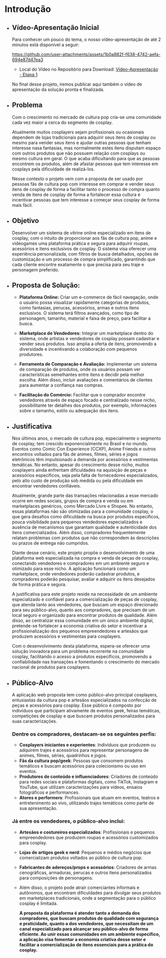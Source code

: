 # Introdução

- ## Vídeo-Apresentação Inicial

  Para conhecer um pouco do tema, o nosso vídeo-apresentação de até 2 minutos está disponível a seguir: 

  https://github.com/user-attachments/assets/1b0a882f-f638-4742-aefa-694e87d47ea3

  - Local do Vídeo no Repositório para Download: [Vídeo-Apresentação - Etapa 1](<https://github.com/ICEI-PUC-Minas-PMV-ADS/pmv-ads-2025-1-e2-proj-int-t8-armario-42/blob/59005108785401cd675ff5a289501a5813a6f4ff/docs/img/video-apresentacao-etapa-1.mp4>)

  No final desse projeto, iremos publicar aqui também o vídeo de apresentação da solução pronta e finalizada.

- ## Problema
  Com o crescimento no mercado de cultura pop cria-se uma comunidade cada vez maior a cerca do segmento de cosplay. 

  Atualmente muitos cosplayers sejam profissionais ou ocasionais dependem de lojas tradicionais para adquirir seus itens de cosplay ou mesmo para vender seus itens e ajudar outras pessoas que tenham interesse nasa fantasias, mas normalmente estes itens disputam espaço com outros produtos que não possuem relação com cosplays ou mesmo cultura em geral. O que acaba dificultando para que as pessoas encontrem os produtos, além de afastar pessoas que tem interesse em cosplays pela dificuldade de realizá-los.

  Nesse contexto o projeto vem com a proposta de ser usado por pessoas fãs de cultura pop com interesse em comprar e vender seus itens de cosplay de forma a facilitar tanto o processo de compra quanto venda de itens de cosplay de forma a fortalecer essa cultura e incentivar pessoas que tem interesse a começar seus cosplay de forma mais fácil.

- ## Objetivo

  Desenvolver um sistema de vitrine online especializado em itens de cosplay, com o intuito de proporcionar aos fãs de cultura pop, anime e videogames uma plataforma prática e segura para adquirir roupas, acessórios e itens exclusivos de cosplay. O sistema visa oferecer uma experiência personalizada, com filtros de busca detalhados, opções de customização e um processo de compra simplificado, garantindo que cada cliente encontre exatamente o que precisa para seu traje e personagem preferido.

- ## Proposta de Solução:

  * **Plataforma Online:** Criar um e-commerce de fácil navegação, onde o usuário possa visualizar rapidamente categorias de produtos, como fantasias, perucas, acessórios, armas e outros itens exclusivos. O sistema terá filtros avançados, como tipo de personagem, tamanho, material e faixa de preço, para facilitar a busca.

  * **Marketplace de Vendedores:** Integrar um marketplace dentro do sistema, onde artistas e vendedores de cosplay possam cadastrar e vender seus produtos. Isso amplia a oferta de itens, promovendo a diversidade e incentivando a colaboração com pequenos produtores.

  * **Ferramenta de Comparação e Avaliação:** Implementar um sistema de comparação de produtos, onde os usuários possam ver características semelhantes entre itens e decidir pela melhor escolha. Além disso, incluir avaliações e comentários de clientes para aumentar a confiança nas compras.

  * **Facilitação do Comércio:** Facilitar que o comprador encontre vendedores através de espaço focado e centralizado nesse nicho, possibilitante ter detalhes dos produtos, por exemplo, informações sobre o tamanho, estilo ou adequação dos itens.

- ## Justificativa

  Nos últimos anos, o mercado de cultura pop, especialmente o segmento de cosplay, tem crescido exponencialmente no Brasil e no mundo. Eventos como Comic Con Experience (CCXP), Anime Friends e outros encontros voltados para fãs de animes, filmes, séries e jogos eletrônicos têm impulsionado a demanda por acessórios e vestimentas temáticas. No entanto, apesar do crescimento desse nicho, muitos cosplayers ainda enfrentam dificuldades na aquisição de peças e acessórios específicos, seja pela falta de fornecedores especializados, pelo alto custo de produção sob medida ou pela dificuldade em encontrar vendedores confiáveis.

  Atualmente, grande parte das transações relacionadas a esse mercado ocorre em redes sociais, grupos de compra e venda ou em marketplaces genéricos, como Mercado Livre e Shopee. No entanto, essas plataformas não são otimizadas para a comunidade cosplay, o que gera desafios como dificuldade na busca por produtos específicos, pouca visibilidade para pequenos vendedores especializados e ausência de mecanismos que garantam qualidade e autenticidade dos itens comercializados. Além disso, compradores frequentemente relatam problemas com produtos que não correspondem às descrições ou prazos de entrega não cumpridos.

  Diante desse cenário, este projeto propõe o desenvolvimento de uma plataforma web especializada na compra e venda de peças de cosplay, conectando vendedores e compradores em um ambiente seguro e otimizado para esse nicho. A aplicação funcionará como um marketplace, onde vendedores poderão cadastrar produtos, e compradores poderão pesquisar, avaliar e adquirir os itens desejados de forma prática e segura.

  A justificativa para este projeto reside na necessidade de um ambiente especializado e confiável para a comercialização de peças de cosplay, que atenda tanto aos vendedores, que buscam um espaço direcionado para seu público-alvo, quanto aos compradores, que precisam de um local seguro e organizado para encontrar produtos de qualidade. Além disso, ao centralizar essa comunidade em um único ambiente digital, pretende-se fortalecer a economia criativa do setor e incentivar a profissionalização dos pequenos empreendedores e artesãos que produzem acessórios e vestimentas para cosplayers.

  Com o desenvolvimento desta plataforma, espera-se oferecer uma solução inovadora para um problema recorrente na comunidade cosplay, facilitando o acesso a produtos específicos, promovendo a confiabilidade nas transações e fomentando o crescimento do mercado nacional de produtos para cosplayers.

- ## Público-Alvo

  A aplicação web proposta tem como público-alvo principal cosplayers, entusiastas da cultura pop e artesãos especializados na confecção de peças e acessórios para cosplay. Esse público é composto por indivíduos que participam ativamente de eventos geek, feiras temáticas, competições de cosplay e que buscam produtos personalizados para suas caracterizações.

  ### Dentre os compradores, destacam-se os seguintes perfis:

  * **Cosplayers iniciantes e experientes**: Indivíduos que produzem ou adquirem trajes e acessórios para representar personagens de animes, filmes, séries, quadrinhos e jogos.
  * **Fãs da cultura pop/geek**: Pessoas que consomem produtos temáticos e buscam acessórios para colecionismo ou uso em eventos.
  * **Produtores de conteúdo e influenciadores**: Criadores de conteúdo para redes sociais e plataformas digitais, como TikTok, Instagram e YouTube, que utilizam caracterizações para vídeos, ensaios fotográficos e performances.
  * **Atores e performers**: Profissionais que atuam em eventos, teatros e entretenimento ao vivo, utilizando trajes temáticos como parte de sua apresentação.

  ### Já entre os vendedores, o público-alvo inclui:

  * **Artesãos e costureiros especializados**: Profissionais e pequenos empreendedores que produzem roupas e acessórios customizados para cosplay.
  * **Lojas de artigos geek e nerd**: Pequenos e médios negócios que comercializam produtos voltados ao público de cultura pop.
  * **Fabricantes de adereços/props e acessórios**: Criadores de armas cenográficas, armaduras, perucas e outros itens personalizados para composições de personagens.
  * Além disso, o projeto pode atrair comerciantes informais e autônomos, que encontram dificuldades para divulgar seus produtos em marketplaces tradicionais, onde a segmentação para o público cosplay é limitada.

    **A proposta da plataforma é atender tanto a demanda dos compradores, que buscam produtos de qualidade com segurança e praticidade, quanto a dos vendedores, que necessitam de um canal especializado para alcançar seu público-alvo de forma eficiente. Ao unir essas comunidades em um ambiente específico, a aplicação visa fomentar a economia criativa desse setor e facilitar a comercialização de itens essenciais para a prática do cosplay.**

